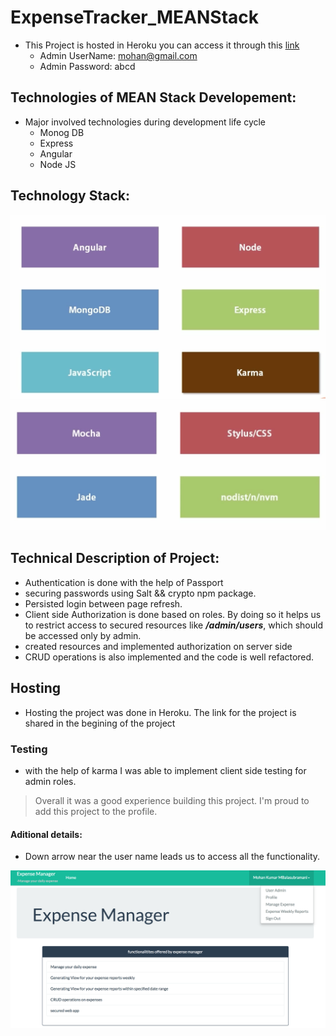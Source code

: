 # ExpenseTracker_MEANStack

- This Project is hosted in Heroku you can access it through this [link](https://enigmatic-plains-56203.herokuapp.com/)
  - Admin UserName: mohan@gmail.com 
  - Admin Password: abcd

## Technologies of MEAN Stack Developement:

* Major involved technologies during development life cycle
  * Monog DB
  * Express
  * Angular
  * Node JS
  
## Technology Stack:

![alt text](https://github.com/mohanmb91/ExpenseTracker_MEANStack/blob/master/images/TechnologyStack1.png "Technology Stack 1")
![alt text](https://github.com/mohanmb91/ExpenseTracker_MEANStack/blob/master/images/TechnologyStack2.png "Technology Stack 1")

## Technical Description of Project:

- Authentication is done with the help of Passport
- securing passwords using Salt && crypto npm package.
- Persisted login between page refresh.
- Client side Authorization is done based on roles. By doing so it helps us to restrict access to secured resources like _**/admin/users**_, which should be accessed only by admin.
- created resources and implemented authorization on server side
- CRUD operations is also implemented and the code is well refactored. 

## Hosting 
- Hosting the project was done in Heroku. The link for the project is shared in the begining of the project

### Testing 
- with the help of karma I was able to implement client side testing for admin roles.

> Overall it was a good experience building this project. I'm proud to add this project to the profile.

#### Aditional details:
-  Down arrow near the user name leads us to access all the functionality. 

![alt text](https://github.com/mohanmb91/ExpenseTracker_MEANStack/blob/master/images/UserHomePage.png "Home Page")
